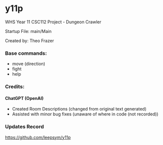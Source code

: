 # y11p
WHS Year 11 CSC112 Project - Dungeon Crawler

Startup File: main/Main

Created by: Theo Frazer

### **Base commands:**

- move (direction)
- fight
- help


### Credits:
#### ChatGPT (OpenAI)
- Created Room Descriptions (changed from original text generated)
- Assisted with minor bug fixes (unaware of where in code (not recorded))

### Updates Record
https://github.com/leepsym/y11p
